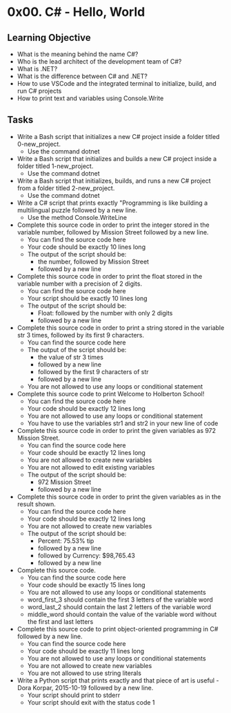 # 0x00. C# - Hello, World

## Learning Objective

-  What is the meaning behind the name C#?
-  Who is the lead architect of the development team of C#?
-  What is .NET?
-  What is the difference between C# and .NET?
-  How to use VSCode and the integrated terminal to initialize, build, and run C# projects
-  How to print text and variables using Console.Write

## Tasks

-  Write a Bash script that initializes a new C# project inside a folder titled 0-new_project.
   - Use the command dotnet
-  Write a Bash script that initializes and builds a new C# project inside a folder titled 1-new_project.
   - Use the command dotnet
-  Write a Bash script that initializes, builds, and runs a new C# project from a folder titled 2-new_project.
   - Use the command dotnet
-  Write a C# script that prints exactly "Programming is like building a multilingual puzzle followed by a new line.
   - Use the method Console.WriteLine
-  Complete this source code in order to print the integer stored in the variable number, followed by Mission Street followed by a new line.
   - You can find the source code here
   - Your code should be exactly 10 lines long
   - The output of the script should be:
     - the number, followed by Mission Street
     - followed by a new line
-  Complete this source code in order to print the float stored in the variable number with a precision of 2 digits.
   - You can find the source code here
   - Your script should be exactly 10 lines long
   - The output of the script should be:
     - Float: followed by the number with only 2 digits
     - followed by a new line
-  Complete this source code in order to print a string stored in the variable str 3 times, followed by its first 9 characters.
   - You can find the source code here
   - The output of the script should be:
     - the value of str 3 times
     - followed by a new line
     - followed by the first 9 characters of str
     - followed by a new line
   - You are not allowed to use any loops or conditional statement
-  Complete this source code to print Welcome to Holberton School!
   - You can find the source code here
   - Your code should be exactly 12 lines long
   - You are not allowed to use any loops or conditional statement
   - You have to use the variables str1 and str2 in your new line of code
-  Complete this source code in order to print the given variables as 972 Mission Street.
   - You can find the source code here
   - Your code should be exactly 12 lines long
   - You are not allowed to create new variables
   - You are not allowed to edit existing variables
   - The output of the script should be:
     - 972 Mission Street
     - followed by a new line
-  Complete this source code in order to print the given variables as in the result shown.
   - You can find the source code here
   - Your code should be exactly 12 lines long
   - You are not allowed to create new variables
   - The output of the script should be:
     - Percent: 75.53% tip
     - followed by a new line
     - followed by Currency: $98,765.43
     - followed by a new line
-  Complete this source code.
   - You can find the source code here
   - Your code should be exactly 15 lines long
   - You are not allowed to use any loops or conditional statements
   - word_first_3 should contain the first 3 letters of the variable word
   - word_last_2 should contain the last 2 letters of the variable word
   - middle_word should contain the value of the variable word without the first and last letters
-  Complete this source code to print object-oriented programming in C# followed by a new line.
   - You can find the source code here
   - Your code should be exactly 11 lines long
   - You are not allowed to use any loops or conditional statements
   - You are not allowed to create new variables
   - You are not allowed to use string literals
-  Write a Python script that prints exactly and that piece of art is useful - Dora Korpar, 2015-10-19 followed by a new line.
   - Your script should print to stderr
   - Your script should exit with the status code 1
